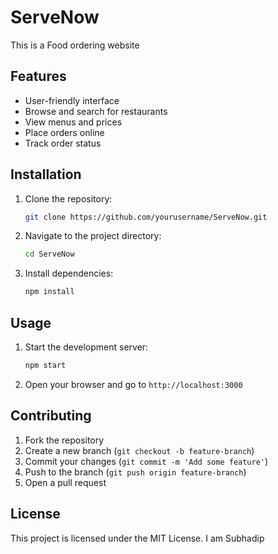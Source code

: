 # ServeNow
This is a Food ordering website
## Features
- User-friendly interface
- Browse and search for restaurants
- View menus and prices
- Place orders online
- Track order status

## Installation
1. Clone the repository:
    ```bash
    git clone https://github.com/yourusername/ServeNow.git
    ```
2. Navigate to the project directory:
    ```bash
    cd ServeNow
    ```
3. Install dependencies:
    ```bash
    npm install
    ```

## Usage
1. Start the development server:
    ```bash
    npm start
    ```
2. Open your browser and go to `http://localhost:3000`

## Contributing
1. Fork the repository
2. Create a new branch (`git checkout -b feature-branch`)
3. Commit your changes (`git commit -m 'Add some feature'`)
4. Push to the branch (`git push origin feature-branch`)
5. Open a pull request

## License
This project is licensed under the MIT License.
I am Subhadip